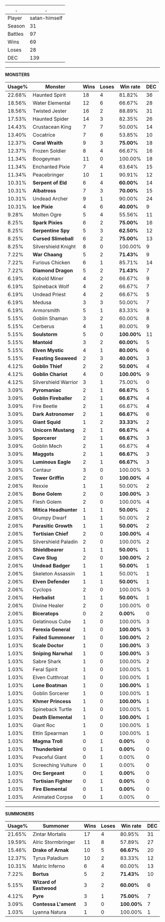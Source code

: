 .|.
|-|-
Player|satan-himself
Season|31
Battles|97
Wins|69
Loses|28
DEC|139

---
**MONSTERS**

Usage%|Monster|Wins|Loses|Win rate|DEC|
-|-|-|-|-|-|
22.68%|Haunted Spirit|18|4|81.82%|36|
18.56%|Water Elemental|12|6|66.67%|28|
18.56%|Twisted Jester|16|2|88.89%|31|
17.53%|Haunted Spider|14|3|82.35%|26|
14.43%|Crustacean King|7|7|50.00%|14|
13.40%|Cocatrice|7|6|53.85%|10|
12.37%|**Coral Wraith**|9|3|**75.00%**|18|
12.37%|Frozen Soldier|8|4|66.67%|16|
11.34%|Boogeyman|11|0|100.00%|18|
11.34%|Enchanted Pixie|7|4|63.64%|15|
11.34%|Peacebringer|10|1|90.91%|12|
10.31%|**Serpent of Eld**|6|4|**60.00%**|14|
10.31%|**Albatross**|7|3|**70.00%**|15|
10.31%|Undead Archer|9|1|90.00%|24|
10.31%|**Ice Pixie**|4|6|**40.00%**|9|
9.28%|Molten Ogre|5|4|55.56%|11|
8.25%|**Spark Pixies**|6|2|**75.00%**|16|
8.25%|**Serpentine Spy**|5|3|**62.50%**|12|
8.25%|**Cursed Slimeball**|6|2|**75.00%**|13|
8.25%|Silvershield Knight|8|0|100.00%|9|
7.22%|**War Chaang**|5|2|**71.43%**|9|
7.22%|Furious Chicken|6|1|85.71%|14|
7.22%|**Diamond Dragon**|5|2|**71.43%**|7|
6.19%|Kobold Miner|4|2|66.67%|9|
6.19%|Spineback Wolf|4|2|66.67%|7|
6.19%|Undead Priest|4|2|66.67%|5|
6.19%|Medusa|3|3|50.00%|7|
6.19%|Armorsmith|5|1|83.33%|9|
5.15%|Goblin Shaman|3|2|60.00%|8|
5.15%|Cerberus|4|1|80.00%|9|
5.15%|**Soulstorm**|5|0|**100.00%**|11|
5.15%|**Mantoid**|3|2|**60.00%**|5|
5.15%|**Elven Mystic**|4|1|**80.00%**|6|
5.15%|**Feasting Seaweed**|2|3|**40.00%**|3|
4.12%|**Goblin Thief**|2|2|**50.00%**|4|
4.12%|**Goblin Chariot**|4|0|**100.00%**|9|
4.12%|Silvershield Warrior|3|1|75.00%|0|
3.09%|**Pyromaniac**|2|1|**66.67%**|5|
3.09%|**Goblin Fireballer**|2|1|**66.67%**|4|
3.09%|Fire Beetle|2|1|66.67%|4|
3.09%|**Dark Astronomer**|2|1|**66.67%**|6|
3.09%|**Giant Squid**|1|2|**33.33%**|2|
3.09%|**Unicorn Mustang**|2|1|**66.67%**|4|
3.09%|**Sporcerer**|2|1|**66.67%**|3|
3.09%|Goblin Mech|2|1|66.67%|4|
3.09%|**Maggots**|2|1|**66.67%**|3|
3.09%|**Luminous Eagle**|2|1|**66.67%**|3|
3.09%|Centaur|3|0|100.00%|3|
2.06%|**Tower Griffin**|2|0|**100.00%**|4|
2.06%|Rexxie|1|1|50.00%|2|
2.06%|**Bone Golem**|2|0|**100.00%**|3|
2.06%|Flesh Golem|2|0|100.00%|4|
2.06%|**Mitica Headhunter**|1|1|**50.00%**|2|
2.06%|Grumpy Dwarf|1|1|50.00%|2|
2.06%|**Parasitic Growth**|1|1|**50.00%**|2|
2.06%|**Tortisian Chief**|2|0|**100.00%**|4|
2.06%|Silvershield Paladin|2|0|100.00%|2|
2.06%|**Shieldbearer**|1|1|**50.00%**|1|
2.06%|**Cave Slug**|2|0|**100.00%**|2|
2.06%|**Undead Badger**|1|1|**50.00%**|1|
2.06%|Skeleton Assassin|1|1|50.00%|1|
2.06%|**Elven Defender**|1|1|**50.00%**|1|
2.06%|Cyclops|2|0|100.00%|3|
2.06%|**Herbalist**|1|1|**50.00%**|1|
2.06%|Divine Healer|2|0|100.00%|0|
2.06%|**Biceratops**|0|2|**0.00%**|0|
1.03%|Gelatinous Cube|1|0|100.00%|3|
1.03%|**Ferexia General**|1|0|**100.00%**|3|
1.03%|**Failed Summoner**|1|0|**100.00%**|2|
1.03%|**Scale Doctor**|1|0|**100.00%**|3|
1.03%|**Sniping Narwhal**|1|0|**100.00%**|3|
1.03%|Sabre Shark|1|0|100.00%|2|
1.03%|Feral Spirit|1|0|100.00%|1|
1.03%|Elven Cutthroat|1|0|100.00%|1|
1.03%|**Lone Boatman**|1|0|**100.00%**|1|
1.03%|Goblin Sorcerer|1|0|100.00%|1|
1.03%|**Khmer Princess**|1|0|**100.00%**|1|
1.03%|Spineback Turtle|1|0|100.00%|1|
1.03%|**Death Elemental**|1|0|**100.00%**|1|
1.03%|Giant Roc|1|0|100.00%|1|
1.03%|Ettin Spearman|1|0|100.00%|1|
1.03%|**Magma Troll**|0|1|**0.00%**|0|
1.03%|**Thunderbird**|0|1|**0.00%**|0|
1.03%|Peaceful Giant|0|1|0.00%|0|
1.03%|Screeching Vulture|0|1|0.00%|0|
1.03%|**Orc Sergeant**|0|1|**0.00%**|0|
1.03%|**Tortisian Fighter**|0|1|**0.00%**|0|
1.03%|**Fire Elemental**|0|1|**0.00%**|0|
1.03%|Animated Corpse|0|1|0.00%|0|

---
**SUMMONERS**

Usage%|Summoner|Wins|Loses|Win rate|DEC|
-|-|-|-|-|-|
21.65%|Zintar Mortalis|17|4|80.95%|31|
19.59%|Alric Stormbringer|11|8|57.89%|27|
15.46%|**Drake of Arnak**|10|5|**66.67%**|20|
12.37%|Tyrus Paladium|10|2|83.33%|12|
10.31%|Malric Inferno|6|4|60.00%|13|
7.22%|**Bortus**|5|2|**71.43%**|10|
5.15%|**Wizard of Eastwood**|3|2|**60.00%**|6|
4.12%|**Pyre**|3|1|**75.00%**|7|
3.09%|**Contessa L'ament**|3|0|**100.00%**|7|
1.03%|Lyanna Natura|1|0|100.00%|1|
